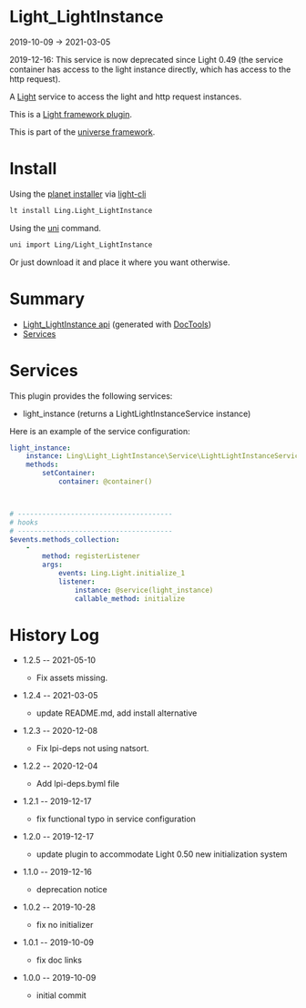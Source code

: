Light_LightInstance
===========
2019-10-09 -> 2021-03-05



2019-12-16: This service is now deprecated since Light 0.49 (the service container has access to the light instance directly,
which has access to the http request).



A [Light](https://github.com/lingtalfi/Light) service to access the light and http request instances.

This is a [Light framework plugin](https://github.com/lingtalfi/Light/blob/master/doc/pages/plugin.md).


This is part of the [universe framework](https://github.com/karayabin/universe-snapshot).


Install
==========
Using the [planet installer](https://github.com/lingtalfi/Light_PlanetInstaller) via [light-cli](https://github.com/lingtalfi/Light_Cli)
```bash
lt install Ling.Light_LightInstance
```

Using the [uni](https://github.com/lingtalfi/universe-naive-importer) command.
```bash
uni import Ling/Light_LightInstance
```

Or just download it and place it where you want otherwise.






Summary
===========
- [Light_LightInstance api](https://github.com/lingtalfi/Light_LightInstance/blob/master/doc/api/Ling/Light_LightInstance.md) (generated with [DocTools](https://github.com/lingtalfi/DocTools))
- [Services](#services)


Services
=========


This plugin provides the following services:

- light_instance (returns a LightLightInstanceService instance)




Here is an example of the service configuration:

```yaml
light_instance:
    instance: Ling\Light_LightInstance\Service\LightLightInstanceService
    methods:
        setContainer:
            container: @container()



# --------------------------------------
# hooks
# --------------------------------------
$events.methods_collection:
    -
        method: registerListener
        args:
            events: Ling.Light.initialize_1
            listener:
                instance: @service(light_instance)
                callable_method: initialize
```



History Log
=============

- 1.2.5 -- 2021-05-10

    - Fix assets missing.

- 1.2.4 -- 2021-03-05

    - update README.md, add install alternative

- 1.2.3 -- 2020-12-08

    - Fix lpi-deps not using natsort.

- 1.2.2 -- 2020-12-04

    - Add lpi-deps.byml file

- 1.2.1 -- 2019-12-17

    - fix functional typo in service configuration

- 1.2.0 -- 2019-12-17

    - update plugin to accommodate Light 0.50 new initialization system

- 1.1.0 -- 2019-12-16

    - deprecation notice
    
- 1.0.2 -- 2019-10-28

    - fix no initializer
    
- 1.0.1 -- 2019-10-09

    - fix doc links
    
- 1.0.0 -- 2019-10-09

    - initial commit